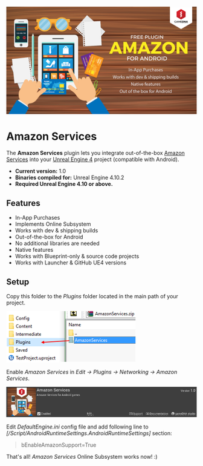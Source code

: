 ![Splash](Resources/Splash.png)

# Amazon Services

The **Amazon Services** plugin lets you integrate out-of-the-box [Amazon Services](https://developer.amazon.com/public/apis/earn/in-app-purchasing) into your [Unreal Engine 4](http://www.unrealengine.com) project (compatible with Android).

* **Current version:** 1.0
* **Binaries compiled for:** Unreal Engine 4.10.2
* **Required Unreal Engine 4.10 or above.**

## Features
* In-App Purchases
* Implements Online Subsystem
* Works with dev & shipping builds
* Out-of-the-box for Android
* No additional libraries are needed
* Native features
* Works with Blueprint-only & source code projects
* Works with Launcher & GitHub UE4 versions

## Setup
Copy this folder to the *Plugins* folder located in the main path of your project.

![CopyFiles](Resources/CopyFiles.png)

Enable *Amazon Services* in *Edit -> Plugins -> Networking -> Amazon Services*.

![EnablePlugin](Resources/EnablePlugin.png)

Edit *DefaultEngine.ini* config file and add following line to *[/Script/AndroidRuntimeSettings.AndroidRuntimeSettings]* section:
> bEnableAmazonSupport=True

That's all! *Amazon Services* Online Subsystem works now! :)
